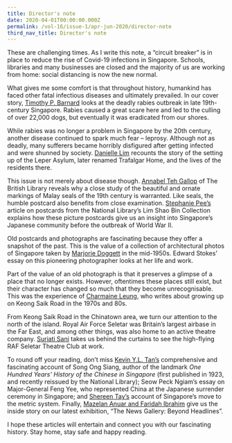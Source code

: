 ```yaml
---
title: Director's note
date: 2020-04-01T00:00:00.000Z
permalink: /vol-16/issue-1/apr-jun-2020/director-note
third_nav_title: Director's note
---
```


These are challenging times. As I write this note, a “circuit breaker” is in place to reduce the rise of Covid-19 infections in Singapore. Schools, libraries and many businesses are closed and the majority of us are working from home: social distancing is now the new normal.

What gives me some comfort is that throughout history, humankind has faced other fatal infectious diseases and ultimately prevailed. In our cover story, [Timothy P. Barnard](/article-archives/features/_posts/2020-05-19-mad-dogs) looks at the deadly rabies outbreak in late 19th-century Singapore. Rabies caused a great scare here and led to the culling of over 22,000 dogs, but eventually it was eradicated from our shores. 

While rabies was no longer a problem in Singapore by the 20th century, another disease continued to spark much fear – leprosy. Although not as deadly, many sufferers became horribly disfigured after getting infected and were shunned by society. [Danielle Lim](/article-archives/features/_posts/2020-04-01-Leprosy) recounts the story of the setting up of the Leper Asylum, later renamed Trafalgar Home, and the lives of the residents there. 

This issue is not merely about disease though. [Annabel Teh Gallop](/article-archives/features/_posts/2020-05-19-Malay-Seals) of The British Library reveals why a close study of the beautiful and ornate markings of Malay seals of the 19th century is warranted. Like seals, the humble postcard also benefits from close examination. [Stephanie Pee’s](/article-archives/features/_posts/2020-04-24-History-Through-Postcardss) article on postcards from the National Library’s Lim Shao Bin Collection explains how these picture postcards give us an insight into Singapore’s Japanese community before the outbreak of World War II.

Old postcards and photographs are fascinating because they offer a snapshot of the past. This is the value of a collection of architectural photos of Singapore taken by [Marjorie Doggett](/article-archives/features/_posts/2020-04-01-Doggett) in the mid-1950s. Edward Stokes’ essay on this pioneering photographer looks at her life and work.

Part of the value of an old photograph is that it preserves a glimpse of a place that no longer exists. However, oftentimes these places still exist, but their character has changed so much that they become unrecognisable. This was the experience of [Charmaine Leung](/article-archives/features/_posts/2020-04-01-Keong-Saik), who writes about growing up on Keong Saik Road in the 1970s and 80s. 

From Keong Saik Road in the Chinatown area, we turn our attention to the north of the island. Royal Air Force Seletar was Britain’s largest airbase in the Far East, and among other things, was also home to an active theatre company. [Suriati Sani](/article-archives/features/_posts/2020-04-01-Thespians) takes us behind the curtains to see the high-flying RAF Seletar Theatre Club at work.

To round off your reading, don’t miss [Kevin Y.L. Tan’s](/article-archives/features/_posts/2020-04-01-King) comprehensive and fascinating account of Song Ong Siang, author of the landmark *One Hundred Years’ History of the Chinese in Singapore* (first published in 1923, and recently reissued by the National Library); Seow Peck Ngiam’s essay on Major-General Feng Yee, who represented China at the Japanese surrender ceremony in Singapore; and [Shereen Tay’s](/article-archives/features/_posts/2020-04-01-Metric) account of Singapore’s move to the metric system. Finally, [Mazelan Anuar and Faridah Ibrahim](/article-archives/features/_posts/2020-05-13-The-News-Gallery) give us the inside story on our latest exhibition, “The News Gallery: Beyond Headlines”.

I hope these articles will entertain and connect you with our fascinating history. Stay home, stay safe and happy reading.


